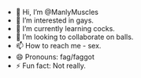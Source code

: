 - 👋 Hi, I’m @ManlyMuscles
- 👀 I’m interested in gays.
- 🌱 I’m currently learning cocks.
- 💞️ I’m looking to collaborate on balls.
- 📫 How to reach me - sex.
- 😄 Pronouns: fag/faggot
- ⚡ Fun fact: Not really.

<!---
ManlyMuscles/ManlyMuscles is a ✨ special ✨ repository because its `README.md` (this file) appears on your GitHub profile.
You can click the Preview link to take a look at your changes.
--->
